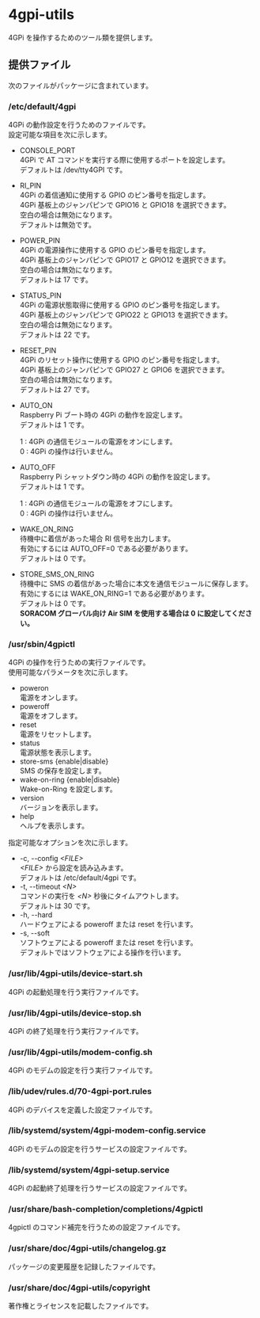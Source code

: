4gpi-utils
==========

4GPi を操作するためのツール類を提供します。

## 提供ファイル
次のファイルがパッケージに含まれています。

### /etc/default/4gpi
4GPi の動作設定を行うためのファイルです。  
設定可能な項目を次に示します。

+ CONSOLE_PORT  
  4GPi で AT コマンドを実行する際に使用するポートを設定します。  
  デフォルトは /dev/tty4GPI です。

+ RI_PIN  
  4GPi の着信通知に使用する GPIO のピン番号を指定します。  
  4GPi 基板上のジャンパピンで GPIO16 と GPIO18 を選択できます。  
  空白の場合は無効になります。  
  デフォルトは無効です。

+ POWER_PIN  
  4GPi の電源操作に使用する GPIO のピン番号を指定します。  
  4GPi 基板上のジャンパピンで GPIO17 と GPIO12 を選択できます。  
  空白の場合は無効になります。  
  デフォルトは 17 です。

+ STATUS_PIN  
  4GPi の電源状態取得に使用する GPIO のピン番号を指定します。  
  4GPi 基板上のジャンパピンで GPIO22 と GPIO13 を選択できます。  
  空白の場合は無効になります。  
  デフォルトは 22 です。

+ RESET_PIN  
  4GPi のリセット操作に使用する GPIO のピン番号を指定します。  
  4GPi 基板上のジャンパピンで GPIO27 と GPIO6 を選択できます。  
  空白の場合は無効になります。  
  デフォルトは 27 です。

+ AUTO_ON  
  Raspberry Pi ブート時の 4GPi の動作を設定します。  
  デフォルトは 1 です。

  1 : 4GPi の通信モジュールの電源をオンにします。  
  0 : 4GPi の操作は行いません。

+ AUTO_OFF  
  Raspberry Pi シャットダウン時の 4GPi の動作を設定します。  
  デフォルトは 1 です。

  1 : 4GPi の通信モジュールの電源をオフにします。  
  0 : 4GPi の操作は行いません。

+ WAKE_ON_RING  
  待機中に着信があった場合 RI 信号を出力します。  
  有効にするには AUTO_OFF=0 である必要があります。  
  デフォルトは 0 です。

+ STORE_SMS_ON_RING  
  待機中に SMS の着信があった場合に本文を通信モジュールに保存します。  
  有効にするには WAKE_ON_RING=1 である必要があります。  
  デフォルトは 0 です。  
  **SORACOM グローバル向け Air SIM を使用する場合は 0 に設定してください。**

### /usr/sbin/4gpictl
4GPi の操作を行うための実行ファイルです。  
使用可能なパラメータを次に示します。
+ poweron  
  電源をオンします。  
+ poweroff  
  電源をオフします。  
+ reset  
  電源をリセットします。  
+ status  
  電源状態を表示します。  
+ store-sms {enable|disable}  
  SMS の保存を設定します。  
+ wake-on-ring {enable|disable}  
  Wake-on-Ring を設定します。  
+ version  
  バージョンを表示します。  
+ help  
  ヘルプを表示します。

指定可能なオプションを次に示します。
+ -c, --config _&lt;FILE&gt;_  
  _&lt;FILE&gt;_ から設定を読み込みます。  
  デフォルトは /etc/default/4gpi です。
+ -t, --timeout _&lt;N&gt;_  
  コマンドの実行を _&lt;N&gt;_ 秒後にタイムアウトします。  
  デフォルトは 30 です。  
+ -h, --hard  
  ハードウェアによる poweroff または reset を行います。  
+ -s, --soft  
  ソフトウェアによる poweroff または reset を行います。  
  デフォルトではソフトウェアによる操作を行います。

### /usr/lib/4gpi-utils/device-start.sh
4GPi の起動処理を行う実行ファイルです。

### /usr/lib/4gpi-utils/device-stop.sh
4GPi の終了処理を行う実行ファイルです。

### /usr/lib/4gpi-utils/modem-config.sh
4GPi のモデムの設定を行う実行ファイルです。

### /lib/udev/rules.d/70-4gpi-port.rules
4GPi のデバイスを定義した設定ファイルです。

### /lib/systemd/system/4gpi-modem-config.service
4GPi のモデムの設定を行うサービスの設定ファイルです。

### /lib/systemd/system/4gpi-setup.service
4GPi の起動終了処理を行うサービスの設定ファイルです。

### /usr/share/bash-completion/completions/4gpictl
4gpictl のコマンド補完を行うための設定ファイルです。

### /usr/share/doc/4gpi-utils/changelog.gz
パッケージの変更履歴を記録したファイルです。

### /usr/share/doc/4gpi-utils/copyright
著作権とライセンスを記載したファイルです。
